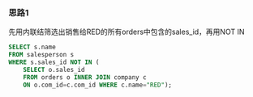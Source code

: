 ### 思路1

先用内联结筛选出销售给RED的所有orders中包含的sales_id，再用NOT IN

```sql
SELECT s.name
FROM salesperson s
WHERE s.sales_id NOT IN (
    SELECT o.sales_id
    FROM orders o INNER JOIN company c
    ON o.com_id=c.com_id WHERE c.name="RED");
```
